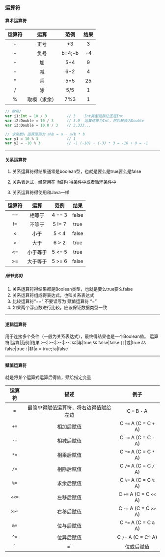 ### 运算符

#### 算术运算符

运算符|运算|范例|结果
:--:|:--:|:--:|:--:
+|正号|+3|3
-|负号|b=4;-b|-4
+|加|5+4|9
-|减|6-2|4
*|乘|5*5|25
/|除|5/5|1
%|取模（求余）|7%3|1

```scala
// 除号/
var i1:Int = 10 / 3 	 	// 3 	Int类型做除法还是Int
var i2:Double = 10 / 3 		// 3.0	运算结果为Int，然后转换为Double
var i3:Double = 10.0 / 3	// 3.333...

// 求余数% 运算原则为 a%b = a - a/b * b
var y1 = 10 % 3 			// 1
var y2 = -10 % 3			// -1 (-10) - (-3) * 3 = -10 + 9 = -1
```

---

#### 关系运算符

1. 关系运算符得结果通常是boolean型，也就是要么是true要么是false

2. 关系表达式，经常用在 if结构 得条件中或者循环条件中

3. 关系运算符得使用和Java一样

运算符|运算|范例|结果
:--:|:--:|:--:|:--:
==|相等于|4 == 3|false
!=|不等于|5 != 7|true
<|小于|5 < 4|false
>|大于|6 > 2|true
<=|小于等于|5 <= 5|true
>=|大于等于|5 >= 6|false

##### 细节说明

1. 关系运算符得结果都是Boolean类型，也就是要么true要么false
2. 关系运算符组成得表达式，也叫关系表达式
3. 比较运算符“==” 不要误写为 赋值运算符 “=”
4. 如果两个浮点数进行比较，应该保证数据类型一致

---

#### 逻辑运算符

用于连接多个条件（一般为关系表达式），最终得结果也是一个Boolean值。
运算符|运算|范例|结果
:--:|:--:|:--:|:--:
`&&`|与|true `&&` false|false
`||`|或|true `&&` false|true
`!`|非|a = true;`!`a|false

---

#### 赋值运算符

就是将某个运算式运算后得值，赋给指定变量

运算符|描述|例子
:--:|:--:|:--:
`=`|最简单得赋值运算符，将右边得值赋给左边|C `=` B `-` A
`+=`|相加后赋值|C `+=` A (C = C `+` A)
`-=`|相减后赋值|C `-=` A (C = C `-` A)
`*=`|相乘后赋值|C `*=` A (C = C `*` A)
`/=`|相除后赋值|C `/=` A (C = C `/` A)
`%=`|求余后赋值|C `%=` A (C = C `%` A)
`<<=`|左移后赋值|C `+=` A (C = C `<<` A)
`>>=`|右移后赋值|C `-=` A (C = C `>>` A)
`&=`|位与后赋值|C `*=` A (C = C `&` A)
`^=`|位异后赋值|C `/=` A (C = C`^` A)
`|=`|位或后赋值|C `|=` A (C = C `|` A)